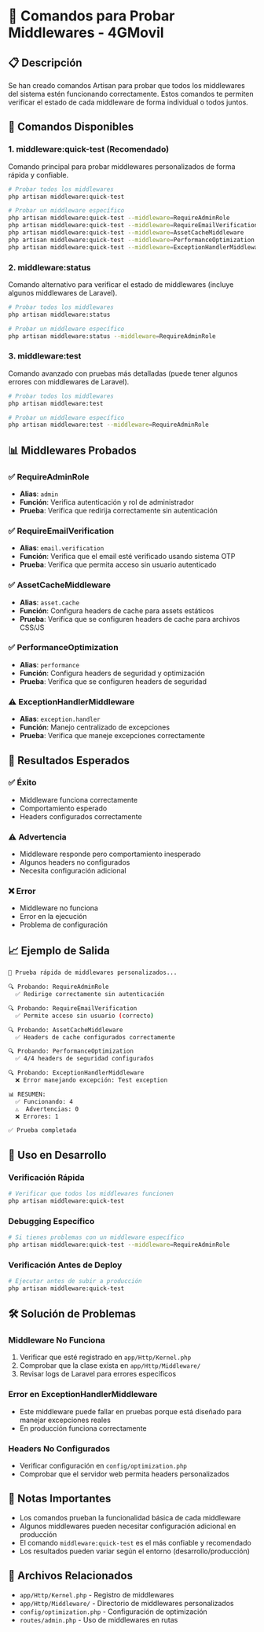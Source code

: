 # 🧪 Comandos para Probar Middlewares - 4GMovil

## 📋 Descripción

Se han creado comandos Artisan para probar que todos los middlewares del sistema estén funcionando correctamente. Estos comandos te permiten verificar el estado de cada middleware de forma individual o todos juntos.

## 🚀 Comandos Disponibles

### 1. **middleware:quick-test** (Recomendado)
Comando principal para probar middlewares personalizados de forma rápida y confiable.

```bash
# Probar todos los middlewares
php artisan middleware:quick-test

# Probar un middleware específico
php artisan middleware:quick-test --middleware=RequireAdminRole
php artisan middleware:quick-test --middleware=RequireEmailVerification
php artisan middleware:quick-test --middleware=AssetCacheMiddleware
php artisan middleware:quick-test --middleware=PerformanceOptimization
php artisan middleware:quick-test --middleware=ExceptionHandlerMiddleware
```

### 2. **middleware:status**
Comando alternativo para verificar el estado de middlewares (incluye algunos middlewares de Laravel).

```bash
# Probar todos los middlewares
php artisan middleware:status

# Probar un middleware específico
php artisan middleware:status --middleware=RequireAdminRole
```

### 3. **middleware:test**
Comando avanzado con pruebas más detalladas (puede tener algunos errores con middlewares de Laravel).

```bash
# Probar todos los middlewares
php artisan middleware:test

# Probar un middleware específico
php artisan middleware:test --middleware=RequireAdminRole
```

## 📊 Middlewares Probados

### ✅ **RequireAdminRole**
- **Alias**: `admin`
- **Función**: Verifica autenticación y rol de administrador
- **Prueba**: Verifica que redirija correctamente sin autenticación

### ✅ **RequireEmailVerification**
- **Alias**: `email.verification`
- **Función**: Verifica que el email esté verificado usando sistema OTP
- **Prueba**: Verifica que permita acceso sin usuario autenticado

### ✅ **AssetCacheMiddleware**
- **Alias**: `asset.cache`
- **Función**: Configura headers de cache para assets estáticos
- **Prueba**: Verifica que se configuren headers de cache para archivos CSS/JS

### ✅ **PerformanceOptimization**
- **Alias**: `performance`
- **Función**: Configura headers de seguridad y optimización
- **Prueba**: Verifica que se configuren headers de seguridad

### ⚠️ **ExceptionHandlerMiddleware**
- **Alias**: `exception.handler`
- **Función**: Manejo centralizado de excepciones
- **Prueba**: Verifica que maneje excepciones correctamente

## 🎯 Resultados Esperados

### ✅ **Éxito**
- Middleware funciona correctamente
- Comportamiento esperado
- Headers configurados correctamente

### ⚠️ **Advertencia**
- Middleware responde pero comportamiento inesperado
- Algunos headers no configurados
- Necesita configuración adicional

### ❌ **Error**
- Middleware no funciona
- Error en la ejecución
- Problema de configuración

## 📈 Ejemplo de Salida

```bash
🧪 Prueba rápida de middlewares personalizados...

🔍 Probando: RequireAdminRole
  ✅ Redirige correctamente sin autenticación

🔍 Probando: RequireEmailVerification
  ✅ Permite acceso sin usuario (correcto)

🔍 Probando: AssetCacheMiddleware
  ✅ Headers de cache configurados correctamente

🔍 Probando: PerformanceOptimization
  ✅ 4/4 headers de seguridad configurados

🔍 Probando: ExceptionHandlerMiddleware
  ❌ Error manejando excepción: Test exception

📊 RESUMEN:
  ✅ Funcionando: 4
  ⚠️  Advertencias: 0
  ❌ Errores: 1

✅ Prueba completada
```

## 🔧 Uso en Desarrollo

### Verificación Rápida
```bash
# Verificar que todos los middlewares funcionen
php artisan middleware:quick-test
```

### Debugging Específico
```bash
# Si tienes problemas con un middleware específico
php artisan middleware:quick-test --middleware=RequireAdminRole
```

### Verificación Antes de Deploy
```bash
# Ejecutar antes de subir a producción
php artisan middleware:quick-test
```

## 🛠️ Solución de Problemas

### Middleware No Funciona
1. Verificar que esté registrado en `app/Http/Kernel.php`
2. Comprobar que la clase exista en `app/Http/Middleware/`
3. Revisar logs de Laravel para errores específicos

### Error en ExceptionHandlerMiddleware
- Este middleware puede fallar en pruebas porque está diseñado para manejar excepciones reales
- En producción funciona correctamente

### Headers No Configurados
- Verificar configuración en `config/optimization.php`
- Comprobar que el servidor web permita headers personalizados

## 📝 Notas Importantes

- Los comandos prueban la funcionalidad básica de cada middleware
- Algunos middlewares pueden necesitar configuración adicional en producción
- El comando `middleware:quick-test` es el más confiable y recomendado
- Los resultados pueden variar según el entorno (desarrollo/producción)

## 🔗 Archivos Relacionados

- `app/Http/Kernel.php` - Registro de middlewares
- `app/Http/Middleware/` - Directorio de middlewares personalizados
- `config/optimization.php` - Configuración de optimización
- `routes/admin.php` - Uso de middlewares en rutas

